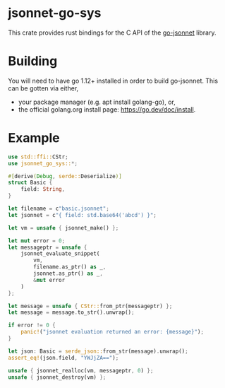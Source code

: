 # jsonnet-go-sys

This crate provides rust bindings for the C API of the [go-jsonnet] library.

[go-jsonnet]: https://github.com/google/go-jsonnet

# Building
You will need to have go 1.12+ installed in order to build go-jsonnet. This can
be gotten via either,
- your package manager (e.g. apt install golang-go), or,
- the official golang.org install page: <https://go.dev/doc/install>.

# Example
```rust
use std::ffi::CStr;
use jsonnet_go_sys::*;

#[derive(Debug, serde::Deserialize)]
struct Basic {
    field: String,
}

let filename = c"basic.jsonnet";
let jsonnet = c"{ field: std.base64('abcd') }";

let vm = unsafe { jsonnet_make() };

let mut error = 0;
let messageptr = unsafe {
    jsonnet_evaluate_snippet(
        vm,
        filename.as_ptr() as _,
        jsonnet.as_ptr() as _,
        &mut error
    )
};

let message = unsafe { CStr::from_ptr(messageptr) };
let message = message.to_str().unwrap();

if error != 0 {
    panic!("jsonnet evaluation returned an error: {message}");
}

let json: Basic = serde_json::from_str(message).unwrap();
assert_eq!(json.field, "YWJjZA==");

unsafe { jsonnet_realloc(vm, messageptr, 0) };
unsafe { jsonnet_destroy(vm) };
```